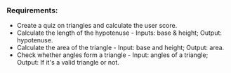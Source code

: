 ### Requirements: 
- Create a quiz on triangles and calculate the user score.
- Calculate the length of the hypotenuse - Inputs: base & height; Output: hypotenuse.
- Calculate the area of the triangle - Input: base and height; Output: area.
- Check whether angles form a triangle - Input: angles of a triangle; Output: If it's a valid triangle or not.